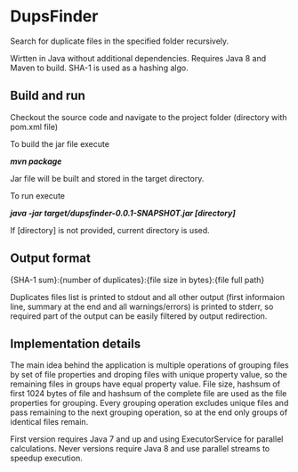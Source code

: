 DupsFinder
==========

Search for duplicate files in the specified folder recursively.

Wirtten in Java without additional dependencies. Requires Java 8 and Maven to build. SHA-1 is used as a hashing algo.

Build and run
-------------

Checkout the source code and navigate to the project folder (directory with pom.xml file)

To build the jar file execute

***mvn package***

Jar file will be built and stored in the target directory.

To run execute

***java -jar target/dupsfinder-0.0.1-SNAPSHOT.jar [directory]***

If [directory] is not provided, current directory is used.

Output format
-------------

{SHA-1 sum}:{number of duplicates}:{file size in bytes}:{file full path}

Duplicates files list is printed to stdout and all other output (first informaion line, summary at the end and all warnings/errors) is printed to stderr, so required part of the output can be easily filtered by output redirection.

Implementation details
----------------------

The main idea behind the application is multiple operations of grouping files by set of file properties and droping files with unique property value, so the remaining files in groups have equal property value. File size, hashsum of first 1024 bytes of file and hashsum of the complete file are used as the file properties for grouping. Every grouping operation excludes unique files and pass remaining to the next grouping operation, so at the end only groups of identical files remain.

First version requires Java 7 and up and using ExecutorService for parallel calculations. Never versions require Java 8 and use parallel streams to speedup execution.
